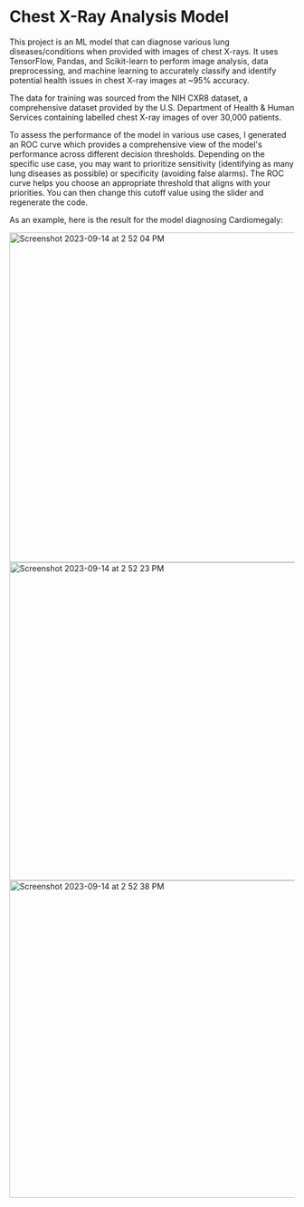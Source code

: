 # Chest X-Ray Analysis Model

This project is an ML model that can diagnose various lung diseases/conditions when provided with images of chest X-rays. It uses TensorFlow, Pandas, and Scikit-learn to perform image analysis, data preprocessing, and machine learning to accurately classify and identify potential health issues in chest X-ray images at ~95% accuracy. 

The data for training was sourced from the NIH CXR8 dataset, a comprehensive dataset provided by the U.S. Department of Health & Human Services containing labelled chest X-ray images of over 30,000 patients. 

To assess the performance of the model in various use cases, I generated an ROC curve which provides a comprehensive view of the model's performance across different decision thresholds. Depending on the specific use case, you may want to prioritize sensitivity (identifying as many lung diseases as possible) or specificity (avoiding false alarms). The ROC curve helps you choose an appropriate threshold that aligns with your priorities. You can then change this cutoff value using the slider and regenerate the code.

As an example, here is the result for the model diagnosing Cardiomegaly:

<img width="582" alt="Screenshot 2023-09-14 at 2 52 04 PM" src="https://github.com/atirumal/Chest-X-Ray-Analysis/assets/78452887/ccc6482d-ada3-46c2-935d-151ccad6c91a">
<img width="561" alt="Screenshot 2023-09-14 at 2 52 23 PM" src="https://github.com/atirumal/Chest-X-Ray-Analysis/assets/78452887/39350f65-1b93-4c28-85b8-2c0c0e73cc47">
<img width="560" alt="Screenshot 2023-09-14 at 2 52 38 PM" src="https://github.com/atirumal/Chest-X-Ray-Analysis/assets/78452887/bbd7c9e4-b241-49de-964f-f48495dee3cf">
